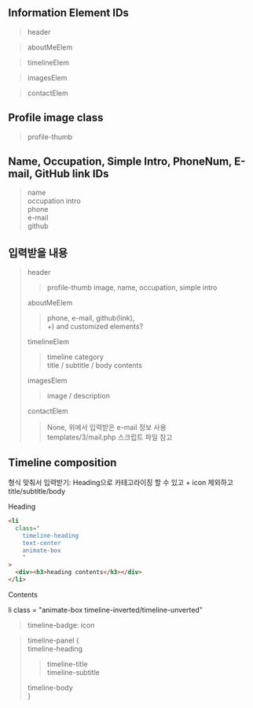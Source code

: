 ## Information Element IDs

> header

> aboutMeElem

> timelineElem

> imagesElem

> contactElem

## Profile image class

> profile-thumb

## Name, Occupation, Simple Intro, PhoneNum, E-mail, GitHub link IDs

> name  
> occupation
> intro  
> phone  
> e-mail  
> github

## 입력받을 내용

> header
>
> > profile-thumb image, name, occupation, simple intro
>
> aboutMeElem
>
> > phone, e-mail, github(link),  
> > +) and customized elements?
>
> timelineElem
>
> > timeline category  
> > title / subtitle / body contents
>
> imagesElem
>
> > image / description
>
> contactElem
>
> > None, 위에서 입력받은 e-mail 정보 사용  
> > templates/3/mail.php 스크립트 파일 참고

## Timeline composition

형식 맞춰서 입력받기: Heading으로 카테고라이징 할 수 있고 + icon 제외하고 title/subtitle/body

Heading

```html
<li
  class="
    timeline-heading
    text-center
    animate-box
    "
>
  <div><h3>heading contents</h3></div>
</li>
```

Contents

li class = "animate-box timeline-inverted/timeline-unverted"

> timeline-badge: icon

> timeline-panel {  
> timeline-heading
>
> > timeline-title  
> > timeline-subtitle
>
> timeline-body  
>  }
